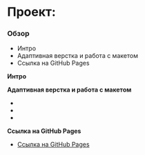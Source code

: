 # Проект: 

### Обзор
* Интро
* Адаптивная верстка и работа с макетом
* Ссылка на GitHub Pages

**Интро**



**Адаптивная верстка и работа с макетом**

* 
* 
* 

**Ссылка на GitHub Pages**

* [Ссылка на GitHub Pages]()